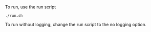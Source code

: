 To run, use the run script

```
./run.sh
```

To run without logging, change the run script to the no logging option.
